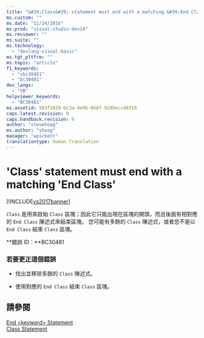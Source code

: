 ```yaml
---
title: "&#39;Class&#39; statement must end with a matching &#39;End Class&#39; | Microsoft Docs"
ms.custom: ""
ms.date: "11/24/2016"
ms.prod: "visual-studio-dev14"
ms.reviewer: ""
ms.suite: ""
ms.technology: 
  - "devlang-visual-basic"
ms.tgt_pltfrm: ""
ms.topic: "article"
f1_keywords: 
  - "vbc30481"
  - "bc30481"
dev_langs: 
  - "VB"
helpviewer_keywords: 
  - "BC30481"
ms.assetid: 583f3029-bc3a-4e06-866f-92dbecc46f19
caps.latest.revision: 9
caps.handback.revision: 9
author: "stevehoag"
ms.author: "shoag"
manager: "wpickett"
translationtype: Human Translation
---
```

# &#39;Class&#39; statement must end with a matching &#39;End Class&#39;
[!INCLUDE[vs2017banner](../../../csharp/includes/vs2017banner.md)]

`Class` 是用來啟始 `Class` 區塊；因此它只能出現在區塊的開頭，而且後面有相對應的 `End Class` 陳述式來結束區塊。  您可能有多餘的 `Class` 陳述式，或者您不是以 `End Class` 結束 `Class` 區塊。  
  
 **錯誤 ID︰**BC30481  
  
### 若要更正這個錯誤  
  
-   找出並移除多餘的 `Class` 陳述式。  
  
-   使用對應的 `End Class` 結束 `Class` 區塊。  
  
## 請參閱  
 [End \<keyword\> Statement](../../../visual-basic/language-reference/statements/end-keyword-statement.md)   
 [Class Statement](../../../visual-basic/language-reference/statements/class-statement.md)